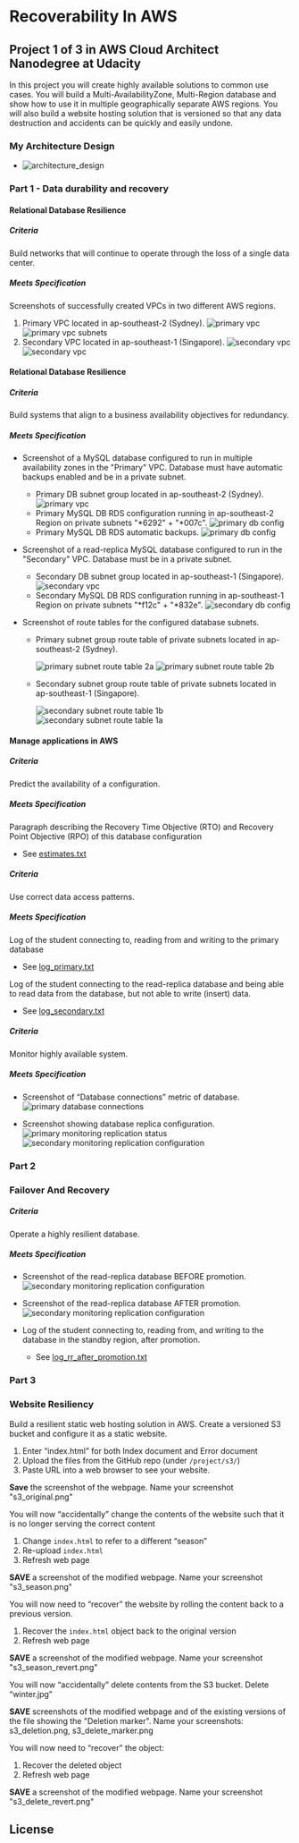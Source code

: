 # Recoverability In AWS

## Project 1 of 3 in AWS Cloud Architect Nanodegree at Udacity

In this project you will create highly available solutions to common use cases. You will build a Multi-AvailabilityZone, Multi-Region database and show how to use it in multiple geographically separate AWS regions. You will also build a website hosting solution that is versioned so that any data destruction and accidents can be quickly and easily undone.

### My Architecture Design

- ![architecture_design](architecture_design.png)

### Part 1 - Data durability and recovery

#### Relational Database Resilience

##### Criteria

Build networks that will continue to operate through the loss of a single data center.

##### Meets Specification

Screenshots of successfully created VPCs in two different AWS regions.

1. Primary VPC located in ap-southeast-2 (Sydney).
   ![primary vpc](./screenshots/primary_Vpc.png)
   ![primary vpc subnets](./screenshots/primaryVPC_subnets.png)
2. Secondary VPC located in ap-southeast-1 (Singapore).
   ![secondary vpc](./screenshots/secondary_Vpc.png)
   ![secondary vpc](./screenshots/secondaryVPC_subnets.png)

#### Relational Database Resilience

##### Criteria

Build systems that align to a business availability objectives for redundancy.

##### Meets Specification

- Screenshot of a MySQL database configured to run in multiple availability zones in the "Primary" VPC. Database must have automatic backups enabled and be in a private subnet.

  - Primary DB subnet group located in ap-southeast-2 (Sydney).
    ![primary vpc](./screenshots/primaryDB_subnetgroup.png)
  - Primary MySQL DB RDS configuration running in ap-southeast-2 Region on private subnets "*6292" + "*007c".
    ![primary db config](./screenshots/primaryDB_config.png)
  - Primary MySQL DB RDS automatic backups.
    ![primary db config](./screenshots/primaryDB_auto_backups.png)

- Screenshot of a read-replica MySQL database configured to run in the "Secondary" VPC. Database must be in a private subnet.

  - Secondary DB subnet group located in ap-southeast-1 (Singapore).
    ![secondary vpc](./screenshots/secondaryDB_subnetgroup.png)
  - Secondary MySQL DB RDS configuration running in ap-southeast-1 Region on private subnets "*f12c" + "*832e".
    ![secondary db config](./screenshots/secondaryDB_config.png)

- Screenshot of route tables for the configured database subnets.

  - Primary subnet group route table of private subnets located in ap-southeast-2 (Sydney).

    ![primary subnet route table 2a](./screenshots/primary_subnet_routing_ap-southeast-2a.png)
    ![primary subnet route table 2b](./screenshots/primary_subnet_routing_ap-southeast-2b.png)

  - Secondary subnet group route table of private subnets located in ap-southeast-1 (Singapore).

    ![secondary subnet route table 1b](./screenshots/secondary_subnet_routing_ap-southeast-1b.png)
    ![secondary subnet route table 1a](./screenshots/secondary_subnet_routing_ap-southeast-1a.png)

#### Manage applications in AWS

##### Criteria

Predict the availability of a configuration.

##### Meets Specification

Paragraph describing the Recovery Time Objective (RTO) and Recovery Point Objective (RPO) of this database configuration

- See [estimates.txt](estimates.txt)

##### Criteria

Use correct data access patterns.

##### Meets Specification

Log of the student connecting to, reading from and writing to the primary database

- See [log_primary.txt](log_primary.txt)

Log of the student connecting to the read-replica database and being able to read data from the database, but not able to write (insert) data.

- See [log_secondary.txt](log_secondary.txt)

##### Criteria

Monitor highly available system.

##### Meets Specification

- Screenshot of “Database connections” metric of database.
  ![primary database connections](./screenshots/monitoring_connections.png)

- Screenshot showing database replica configuration.
  ![primary monitoring replication status](./screenshots/monitoring_replication_1_status.png)
  ![secondary monitoring replication configuration](./screenshots/monitoring_replication_2_configuration.png)

### Part 2

### Failover And Recovery

##### Criteria

Operate a highly resilient database.

##### Meets Specification

- Screenshot of the read-replica database BEFORE promotion.
  ![secondary monitoring replication configuration](./screenshots/rr_before_promotion.png)

- Screenshot of the read-replica database AFTER promotion.
  ![secondary monitoring replication configuration](./screenshots/rr_after_promotion.png)

- Log of the student connecting to, reading from, and writing to the database in the standby region, after promotion.
  - See [log_rr_after_promotion.txt](log_rr_after_promotion.txt)

### Part 3

### Website Resiliency

Build a resilient static web hosting solution in AWS. Create a versioned S3 bucket and configure it as a static website.

1. Enter “index.html” for both Index document and Error document
2. Upload the files from the GitHub repo (under `/project/s3/`)
3. Paste URL into a web browser to see your website.

**Save** the screenshot of the webpage. Name your screenshot "s3_original.png"

You will now “accidentally” change the contents of the website such that it is no longer serving the correct content

1. Change `index.html` to refer to a different “season”
2. Re-upload `index.html`
3. Refresh web page

**SAVE** a screenshot of the modified webpage. Name your screenshot "s3_season.png"

You will now need to “recover” the website by rolling the content back to a previous version.

1. Recover the `index.html` object back to the original version
2. Refresh web page

**SAVE** a screenshot of the modified webpage. Name your screenshot "s3_season_revert.png"

You will now “accidentally” delete contents from the S3 bucket. Delete “winter.jpg”

**SAVE** screenshots of the modified webpage and of the existing versions of the file showing the "Deletion marker". Name your screenshots: s3_deletion.png, s3_delete_marker.png

You will now need to “recover” the object:

1. Recover the deleted object
2. Refresh web page

**SAVE** a screenshot of the modified webpage. Name your screenshot "s3_delete_revert.png"

## License
